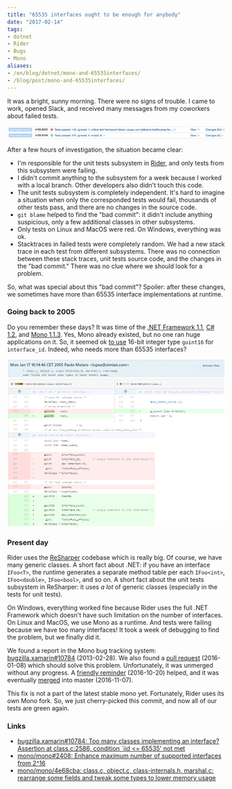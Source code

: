 ```yaml
---
title: "65535 interfaces ought to be enough for anybody"
date: "2017-02-14"
tags:
- dotnet
- Rider
- Bugs
- Mono
aliases:
- /en/blog/dotnet/mono-and-65535interfaces/
- /blog/post/mono-and-65535interfaces/
---
```


It was a bright, sunny morning.
There were no signs of trouble.
I came to work, opened Slack, and received many messages from my coworkers about failed tests.

<div class="mx-auto">
  <img class="mx-auto d-block" width="800" src="/img/posts/dotnet/mono-and-65535interfaces/front.png" />
</div>

After a few hours of investigation, the situation became clear:
* I'm responsible for the unit tests subsystem in [Rider](https://www.jetbrains.com/rider/), and only tests from this subsystem were failing.
* I didn't commit anything to the subsystem for a week because I worked with a local branch.
Other developers also didn't touch this code.
* The unit tests subsystem is completely independent.
It's hard to imagine a situation when only the corresponded tests would fail, thousands of other tests pass, and there are no changes in the source code.
* `git blame` helped to find the "bad commit": it didn't include anything suspicious, only a few additional classes in other subsystems.
* Only tests on Linux and MacOS were red.
On Windows, everything was ok.
* Stacktraces in failed tests were completely random.
We had a new stack trace in each test from different subsystems.
There was no connection between these stack traces, unit tests source code, and the changes in the "bad commit."
There was no clue where we should look for a problem.

So, what was special about this "bad commit"? Spoiler: after these changes, we sometimes have more than 65535 interface implementations at runtime.

<!--more-->

### Going back to 2005
Do you remember these days?
It was time of the
  [.NET Framework 1.1](https://en.wikipedia.org/wiki/.NET_Framework_version_history#.NET_Framework_1.1),
  [C# 1.2](https://msdn.microsoft.com/en-us/library/aa289527(v=vs.71).aspx), and
  [Mono 1.1.3](http://www.mono-project.com/docs/about-mono/releases/1.1.3/).
Yes, Mono already existed, but no one ran huge applications on it.
So, it seemed ok [to use](https://github.com/mono/mono/commit/4e68cba74f65110cf894867c43754f9655bac297) 16-bit integer type `guint16` for `interface_id`.
Indeed, who needs more than 65535 interfaces?

<div class="mx-auto">
  <img class="mx-auto d-block" width="800" src="/img/posts/dotnet/mono-and-65535interfaces/commit2005.png" />
</div>

### Present day
Rider uses the [ReSharper](https://www.jetbrains.com/resharper/) codebase which is really big.
Of course, we have many generic classes.
A short fact about .NET: if you have an interface `IFoo<T>`, the runtime generates a separate method table per each `IFoo<int>`, `IFoo<double>`, `IFoo<bool>`, and so on.
A short fact about the unit tests subsystem in ReSharper: it uses *a lot* of generic classes (especially in the tests for unit tests).

On Windows, everything worked fine because Rider uses the full .NET Framework which doesn't have such limitation on the number of interfaces.
On Linux and MacOS, we use Mono as a runtime.
And tests were failing because we have too many interfaces!
It took a week of debugging to find the problem, but we finally did it.

We found a report in the Mono bug tracking system: [bugzilla.xamarin#10784](https://bugzilla.xamarin.com/show_bug.cgi?id=10784) (2013-02-28).
We also found a [pull request](https://github.com/mono/mono/pull/2408) (2016-01-08) which should solve this problem.
Unfortunately, it was unmerged without any progress.
A [friendly reminder](https://github.com/mono/mono/pull/2408#issuecomment-255080892) (2016-10-20) helped, and it was eventually [merged](https://github.com/mono/mono/pull/2408#event-850109553) into master (2016-11-07).

This fix is not a part of the latest stable mono yet.
Fortunately, Rider uses its own Mono fork.
So, we just cherry-picked this commit, and now all of our tests are green again.

### Links
* [bugzilla.xamarin#10784: Too many classes implementing an interface? Assertion at class.c:2586, condition `iid <= 65535' not met](https://bugzilla.xamarin.com/show_bug.cgi?id=10784)
* [mono/mono#2408: Enhance maximum number of supported interfaces from 2^16](https://github.com/mono/mono/pull/2408)
* [mono/mono/4e68cba: class.c, object.c, class-internals.h, marshal.c: rearrange some fields and tweak some types to lower memory usage](https://github.com/mono/mono/commit/4e68cba74f65110cf894867c43754f9655bac297)